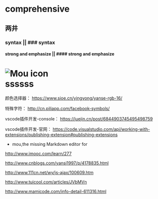 # comprehensive

## 两井

### syntax || ### syntax

#### strong and emphasize || #### strong and emphasize  

![Mou icon](http://mouapp.com/Mou_128.png)  
ssssss
====

颜色选择器：
<https://www.sioe.cn/yingyong/yanse-rgb-16/>

特殊字符：
<http://cn.piliapp.com/facebook-symbols/>

vscode插件开发-console：
<https://juejin.cn/post/6844903745495498759>

vscode插件开发-官网：
<https://code.visualstudio.com/api/working-with-extensions/publishing-extension#publishing-extensions>

* mou,the missing Markdown editor for  

<http://www.imooc.com/learn/277>  

<http://www.cnblogs.com/yansj1997/p/4178835.html>  

<http://www.111cn.net/wy/js-ajax/100609.htm>  

<http://www.tuicool.com/articles/JVbMVn>  

<http://www.mamicode.com/info-detail-611316.html>  
